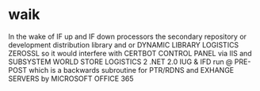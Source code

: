 # waik
In the wake of IF up and IF down processors the secondary repository or development distribution library and or DYNAMIC LIBRARY LOGISTICS
ZEROSSL so it would interfere with CERTBOT CONTROL PANEL via IIS and SUBSYSTEM WORLD STORE LOGISTICS 2 
.NET 2.0 IUG & IFD run @ PRE-POST which is a backwards subroutine for PTR/RDNS and EXHANGE SERVERS by MICROSOFT OFFICE 365
